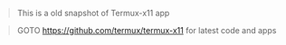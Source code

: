 
> This is a old snapshot of Termux-x11 app

> GOTO https://github.com/termux/termux-x11 for latest code and apps
<!--
Termux:Wayland
-------------
[![Join the chat at https://gitter.im/termux/termux](https://badges.gitter.im/termux/termux.svg)](https://gitter.im/termux/termux)

A [Termux](https://termux.com) add-on app providing Android frontend for Xwayland.

When developing (or packaging), note that this app needs to be signed with the same key as the main Termux app in order to have the permission to execute scripts.

License
=======
Released under the [GPLv3 license](https://www.gnu.org/licenses/gpl-3.0.html).

Wiki
====
You can now get complete info on how to run GUI apps in Termux-Wayland [here](https://github.com/suhan-paradkar/termux-wayland/wiki/Launching-GUI-applications)
-->
